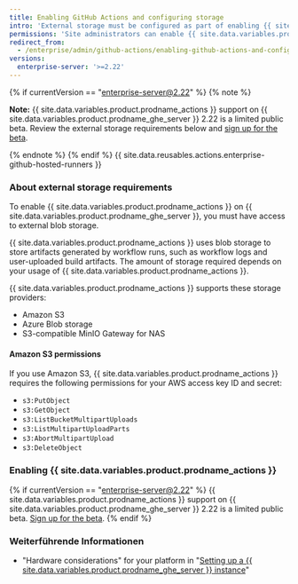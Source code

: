 ```yaml
---
title: Enabling GitHub Actions and configuring storage
intro: 'External storage must be configured as part of enabling {{ site.data.variables.product.prodname_actions }} on {{ site.data.variables.product.prodname_ghe_server }}.'
permissions: 'Site administrators can enable {{ site.data.variables.product.prodname_actions }} and configure enterprise settings.'
redirect_from:
  - /enterprise/admin/github-actions/enabling-github-actions-and-configuring-storage
versions:
  enterprise-server: '>=2.22'
---
```


{% if currentVersion == "enterprise-server@2.22" %}
{% note %}

**Note:** {{ site.data.variables.product.prodname_actions }} support on {{ site.data.variables.product.prodname_ghe_server }} 2.22 is a limited public beta. Review the external storage requirements below and [sign up for the beta](https://resources.github.com/beta-signup/).

{% endnote %}
{% endif %}
{{ site.data.reusables.actions.enterprise-github-hosted-runners }}

### About external storage requirements

To enable {{ site.data.variables.product.prodname_actions }} on {{ site.data.variables.product.prodname_ghe_server }}, you must have access to external blob storage.

{{ site.data.variables.product.prodname_actions }} uses blob storage to store artifacts generated by workflow runs, such as workflow logs and user-uploaded build artifacts. The amount of storage required depends on your usage of {{ site.data.variables.product.prodname_actions }}.

{{ site.data.variables.product.prodname_actions }} supports these storage providers:

* Amazon S3
* Azure Blob storage
* S3-compatible MinIO Gateway for NAS

#### Amazon S3 permissions

If you use Amazon S3, {{ site.data.variables.product.prodname_actions }} requires the following permissions for your AWS access key ID and secret:

* `s3:PutObject`
* `s3:GetObject`
* `s3:ListBucketMultipartUploads`
* `s3:ListMultipartUploadParts`
* `s3:AbortMultipartUpload`
* `s3:DeleteObject`

### Enabling {{ site.data.variables.product.prodname_actions }}

{% if currentVersion == "enterprise-server@2.22" %}
{{ site.data.variables.product.prodname_actions }} support on {{ site.data.variables.product.prodname_ghe_server }} 2.22 is a limited public beta. [Sign up for the beta](https://resources.github.com/beta-signup/).
{% endif %}

### Weiterführende Informationen

- "Hardware considerations" for your platform in "[Setting up a {{ site.data.variables.product.prodname_ghe_server }} instance](/enterprise/admin/installation/setting-up-a-github-enterprise-server-instance)"
